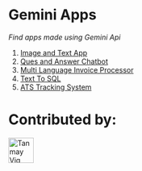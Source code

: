# Gemini Apps

*Find apps made using Gemini Api*
<ol>
  <li>
    <a href="https://github.com/tanmay-vig/ai-image-text-apps">
    Image and Text App 
    </a>
  </li>
  <li>
    <a href="https://github.com/tanmay-vig/ques-ans-chatbot">
      Ques and Answer Chatbot
    </a>
  </li>
  <li>
    <a href="https://github.com/tanmay-vig/multi-language-invoice-extractor">
      Multi Language Invoice Processor
    </a>
  </li>
  <li>
    <a href="https://github.com/tanmay-vig/text-to-sql-app">
      Text To SQL
    </a>
  </li>
  <li>
    <a href="https://github.com/tanmay-vig/ats-tracking-system">
      ATS Tracking System
    </a>
  </li>
</ol>

# Contributed by:
<div>
  
<a href="https://github.com/tanmay-vig">
<img src="https://avatars.githubusercontent.com/u/110380506?v=4" alt="Tanmay Vig" style="width:50px; height:50px;" />
  </a>
</div>
